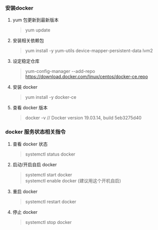 ### 安装docker
1. yum 包更新到最新版本
   > yum update
2. 安装相关依赖包
   > yum install -y yum-utils device-mapper-persistent-data lvm2
3. 设定稳定仓库
   > yum-config-manager --add-repo https://download.docker.com/linux/centos/docker-ce.repo
4. 安装 docker
   > yum install -y docker-ce
5. 查看 docker 版本
   > docker -v    // Docker version 19.03.14, build 5eb3275d40

 
 ### docker 服务状态相关指令

1. 查看 docker 状态
   > systemctl status docker
2. 启动/开启自启 docker
   > systemctl start docker  
   > systemctl enable docker (建议用这个开机自启)
3. 重启 docker
   > systemctl restart docker
4. 停止 docker
   > systemctl stop docker